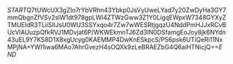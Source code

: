 $START$Q7tUWcUX3gZIo7rYbVRhn43Ybkp0JsVyUweLYad7y20ZwDyHa3GY7mmQbgnZfVSv2slW1dt978gpLWl4ZTWzGww3Z1Y0LigqEWpxW7348GYXyZTMUEldR3TLiiSIIJsU0WU3SSYxqo4r7Zw7wWESRtjgqzU4NddPmHJJxRCvBUcVlAUuzpQfkRVJ1MDvjat6P/WKWEkmnTJ6Zd3lN0DSfamgEoJoy8jk6NYdn43uEL9Y7KS8D1X8xgUcyg0KAEMMP4DwKnESkpcS/P56psk6UTiQeRi11NxMPjNA+YWI1iwa6MAo7AhrGvezH4sOQXk9zLeBRAEZbG4Q6aiHTNicjQ==$END$